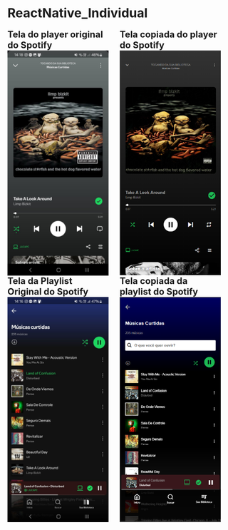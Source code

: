 # ReactNative_Individual

<div style="display: flex; flex-direction: column; align-items: center; width: 45%; float: left; margin-right: 5%;">
  <span style="font-size: 20px; font-weight: bold;">Tela do player original do Spotify</span>
  <img src="./habilidades-equipamentos/assets/PlayerOriginal.jpg" alt="Player Original" width="100%" />
</div>
<div style="display: flex; flex-direction: column; align-items: center; width: 45%; float: left;">
  <span style="font-size: 20px; font-weight: bold;">Tela copiada do player do Spotify</span>
  <img src="./habilidades-equipamentos/assets/PlayerQueEuFiz.png" alt="Player Cópia" width="100%" />
</div>

<div style="clear: both;"></div>

<div style="display: flex; flex-direction: column; align-items: center; width: 45%; float: left; margin-right: 5%;">
  <span style="font-size: 20px; font-weight: bold;">Tela da Playlist Original do Spotify</span>
  <img src="./habilidades-equipamentos/assets/PlaylistOriginal.jpg" alt="Playlist Original" width="100%" />
</div>
<div style="display: flex; flex-direction: column; align-items: center; width: 45%; float: left;">
  <span style="font-size: 20px; font-weight: bold;">Tela copiada da playlist do Spotify</span>
  <img src="./habilidades-equipamentos/assets/PlaylistQueEuFiz.png" alt="Playlist Cópia" width="100%" />
</div>

